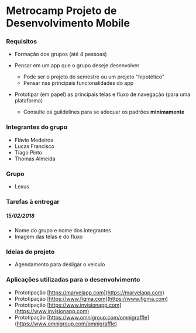 # Metrocamp Projeto de Desenvolvimento Mobile

### Requisitos
* Formação dos grupos (até 4 pessoas)

* Pensar em um app que o grupo deseje desenvolver
    - Pode ser o projeto do semestre ou um projeto "hipotético"
    - Pensar nas principais funcionalidades do app

* Prototipar (em papel) as principais telas e fluxo de navegação (para uma plataforma)
    - Consulte os guildelines para se adequar os padrões __minimamente__

### Integrantes do grupo
* Flávio Medeiros
* Lucas Francisco
* Tiago Pinto
* Thomas Almeida

### Grupo
* Lexus

### Tarefas à entregar
##### 15/02/2018
* Nome do grupo e nome dos integrantes
* Imagem das telas e do fluxo

### Ideias do projeto
* Agendamento para desligar o veiculo

### Aplicações utilizadas para o desenvolvimento

* Prototipação [https://marvelapp.com](https://marvelapp.com)
* Prototipação [https://www.figma.com](https://www.figma.com)
* Prototipação [https://www.invisionapp.com](https://www.invisionapp.com)
* Prototipação [https://www.omnigroup.com/omnigraffle](https://www.omnigroup.com/omnigraffle)
